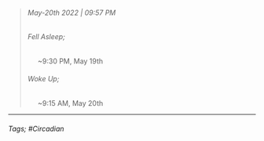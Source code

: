 >###### May-20th 2022 | 09:57 PM
>###### Fell Asleep;
> $\quad$ ~9:30 PM, May 19th
>###### Woke Up;
> $\quad$ ~9:15 AM, May 20th
> <br>

--- 

###### Tags; #Circadian